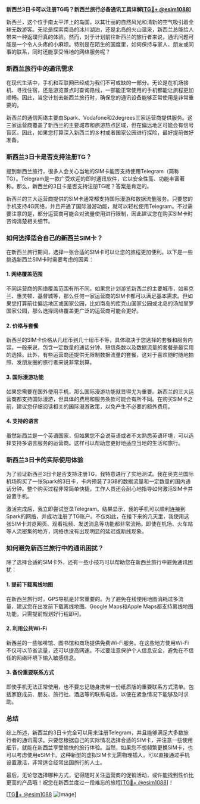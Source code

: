**新西兰3日卡可以注册TG吗？新西兰旅行必备通讯工具详解[[TG💪+ @esim1088](https://t.me/s/esim1088)]**

新西兰，这个位于南太平洋上的岛国，以其壮丽的自然风光和清新的空气吸引着全球无数游客。无论是探索南岛的冰川湖泊，还是北岛的火山温泉，新西兰总能给人带来一种返璞归真的体验。然而，对于计划前往新西兰的旅行者来说，通讯问题可能是一个令人头疼的小麻烦。特别是在陌生的国度里，如何保持与家人、朋友或同事的联系，同时还能享受当地的网络服务呢？

### 新西兰旅行中的通讯需求

在现代生活中，手机和互联网已经成为我们不可或缺的一部分。无论是在机场接机、寻找住宿，还是游览景点时查询路线，一部能正常使用的手机都能让旅程更加顺畅。因此，当您计划去新西兰旅行时，确保您的通讯设备能够正常使用是非常重要的。

新西兰的通信网络主要由Spark、Vodafone和2degrees三家运营商提供服务。这三家运营商覆盖了新西兰的主要城市和旅游热点区域，但在偏远地区可能会有信号盲区。因此，如果您打算深入新西兰的乡村或者国家公园进行探险，最好提前做好准备。

### 新西兰3日卡是否支持注册TG？

提到新西兰旅行，很多人会关心当地的SIM卡能否支持使用Telegram（简称TG）。Telegram是一款广受欢迎的即时通讯软件，它以安全性高、功能丰富著称。那么，新西兰的3日卡是否支持注册TG呢？答案是肯定的。

新西兰的三大运营商提供的SIM卡通常都支持国际漫游和数据流量服务。只要您的手机支持4G网络，并且开通了国际漫游功能，就可以轻松使用Telegram。不过需要注意的是，部分运营商可能会对流量使用进行限制，因此建议您在购买SIM卡时咨询清楚相关细节。

### 如何选择适合自己的新西兰SIM卡？

在新西兰旅行期间，选择一张合适的SIM卡可以让您的旅程更加便利。以下是一些挑选新西兰SIM卡时需要考虑的因素：

#### 1. **网络覆盖范围**
   不同运营商的网络覆盖范围有所不同。如果您计划游览新西兰的主要城市，如奥克兰、惠灵顿、基督城等，那么任何一家运营商的SIM卡都可以满足基本需求。但如果您打算前往偏远地区或国家公园，比如南岛的库克山国家公园或北岛的汤加里罗国家公园，那么选择网络覆盖更广泛的运营商可能会更好。

#### 2. **价格与套餐**
   新西兰的SIM卡价格从几纽币到几十纽币不等，具体取决于您选择的套餐和服务内容。一般来说，包含一定数量的通话分钟、短信条数以及数据流量的套餐是最实用的选择。此外，有些运营商还提供无限制数据流量的套餐，这对于喜欢随时随地拍照、发朋友圈的旅行者来说非常划算。

#### 3. **国际漫游功能**
   如果您需要在国外使用手机，那么国际漫游功能就显得尤为重要。新西兰的三大运营商都支持国际漫游，但具体的费用和服务条款可能会有所不同。在购买SIM卡之前，建议您仔细阅读相关的国际漫游政策，以免产生不必要的额外费用。

#### 4. **支持的语言**
   虽然新西兰是一个英语国家，但如果您不会说英语或者不太熟悉英语环境，可以选择支持多语言服务的运营商。这样可以帮助您更好地适应当地的生活和旅行。

### 新西兰3日卡的实际使用体验

为了验证新西兰3日卡是否支持注册TG，我特意进行了实地测试。我在奥克兰国际机场购买了一张Spark的3日卡，卡内预装了3GB的数据流量和一定数量的国内通话分钟。整个购买过程非常简单快捷，工作人员还会耐心地指导如何激活SIM卡并设置手机。

激活完成后，我立即尝试登录Telegram。结果显示，我的手机可以顺利连接到Spark的网络，并成功注册了TG账户。不仅如此，在接下来的几天里，我使用这张SIM卡浏览网页、观看视频、发送消息等功能都非常流畅。即使在机场、火车站等人流密集的地方，网络也没有出现明显的延迟或断线现象。

### 如何避免新西兰旅行中的通讯困扰？

除了选择合适的SIM卡外，还有一些小技巧可以帮助您在新西兰旅行中避免通讯困扰：

#### 1. **提前下载离线地图**
   在新西兰旅行时，GPS导航是非常重要的。为了避免在线使用地图消耗过多流量，建议您在出发前下载离线地图。Google Maps和Apple Maps都支持离线地图功能，只需提前规划好行程即可。

#### 2. **利用公共Wi-Fi**
   新西兰的一些咖啡馆、图书馆和商场提供免费Wi-Fi服务。在这些地方使用Wi-Fi不仅可以节省流量，还可以提高网速。不过要注意保护个人信息安全，避免在不信任的网络环境下输入敏感信息。

#### 3. **备份重要联系方式**
   即使手机无法正常使用，也不要忘记随身携带一份纸质版的重要联系方式清单。包括家庭成员、朋友、旅行社、酒店等的联系电话，以便在紧急情况下能够及时求助。

### 总结

综上所述，新西兰的3日卡完全可以用来注册Telegram，并且能够满足大多数旅行者的通讯需求。只要您根据自己的实际情况选择合适的SIM卡，并注意一些使用细节，就能在新西兰享受愉快的旅行体验。当然，如果您不想频繁更换SIM卡，也可以考虑使用eSIM卡。这种新型的虚拟SIM卡无需物理插入，可以直接通过手机设置激活，非常适合经常出国旅行的人士。

最后，无论您选择哪种方式，记得随时关注运营商的促销活动，或许能找到性价比更高的产品哦！祝您在新西兰度过一段难忘的旅程[[TG💪+ @esim1088](https://t.me/s/esim1088)]！

[[TG💪+ @esim1088](https://t.me/s/esim1088) ![Image](https://i.postimg.cc/4NQfJmqS/Snipaste-2025-05-13-00-14-12.png)]